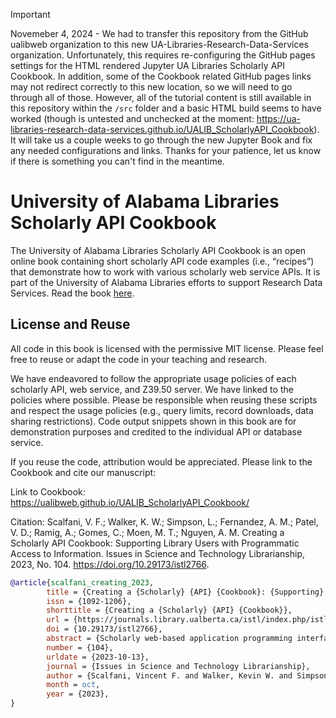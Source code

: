 > [!IMPORTANT]
> Novemeber 4, 2024 - We had to transfer this repository from the GitHub ualibweb organization to this new UA-Libraries-Research-Data-Services organization. Unfortunately, this requires re-configuring the GitHub pages settings for the HTML rendered Jupyter UA Libraries Scholarly API Cookbook. In addition, some of the Cookbook related GitHub pages links may not redirect correctly to this new location, so we will need to go through all of those. However, all of the tutorial content is still available in this repository within the `/src` folder and a basic HTML build seems to have worked (though is untested and unchecked at the moment: https://ua-libraries-research-data-services.github.io/UALIB_ScholarlyAPI_Cookbook). It will take us a couple weeks to go through the new Jupyter Book and fix any needed configurations and links. Thanks for your patience, let us know if there is something you can't find in the meantime.

# University of Alabama Libraries Scholarly API Cookbook

The University of Alabama Libraries Scholarly API Cookbook is an open online book containing short scholarly API code examples (i.e., “recipes”) that demonstrate how to work with various scholarly web service APIs. It is part of the University of Alabama Libraries efforts to support Research Data Services. Read the book [here](https://ualibweb.github.io/UALIB_ScholarlyAPI_Cookbook/).

## License and Reuse

All code in this book is licensed with the permissive MIT license. Please feel free to reuse or adapt the code in your teaching and research.

We have endeavored to follow the appropriate usage policies of each scholarly API, web service, and Z39.50 server. We have linked to the policies where possible. Please be responsible when reusing these scripts and respect the usage policies (e.g., query limits, record downloads, data sharing restrictions). Code output snippets shown in this book are for demonstration purposes and credited to the individual API or database service.

If you reuse the code, attribution would be appreciated. Please link to the Cookbook and cite our manuscript:

Link to Cookbook: https://ualibweb.github.io/UALIB_ScholarlyAPI_Cookbook/

Citation: Scalfani, V. F.; Walker, K. W.; Simpson, L.; Fernandez, A. M.; Patel, V. D.; Ramig, A.; Gomes, C.; Moen, M. T.; Nguyen, A. M. Creating a Scholarly API Cookbook: Supporting Library Users with Programmatic Access to Information. Issues in Science and Technology Librarianship, 2023, No. 104. https://doi.org/10.29173/istl2766.

```bibtex
@article{scalfani_creating_2023,
        title = {Creating a {Scholarly} {API} {Cookbook}: {Supporting} {Library} {Users} with {Programmatic} {Access} to {Information}},
        issn = {1092-1206},
        shorttitle = {Creating a {Scholarly} {API} {Cookbook}},
        url = {https://journals.library.ualberta.ca/istl/index.php/istl/article/view/2766},
        doi = {10.29173/istl2766},
        abstract = {Scholarly web-based application programming interfaces (APIs) allow users to interact with information and data programmatically. Interacting with information programmatically allows users to create advanced information query workflows and quickly access machine-readable data for downstream computations. With the growing availability of scholarly APIs from open and commercial library databases, supporting access to information via an API has become a key support area for research data services in libraries. This article describes our efforts with supporting API access through the development of an online Scholarly API Cookbook. The Cookbook contains code recipes (i.e., tutorials) for getting started with 10 different scholarly APIs, including for example, Scopus, World Bank, and PubMed. API tutorials are available in Python, Bash, Matlab, and Mathematica. A tutorial for interacting with library catalog data programmatically via Z39.50 is also included, as traditional library catalog metadata is rarely available via an API. In addition to describing the Scholarly API Cookbook content, we discuss our experiences building a student research data services programming team, challenges we encountered, and ideas to improve the Cookbook. The University of Alabama Libraries Scholarly API Cookbook is freely available and hosted on GitHub. All code within the API Cookbook is licensed with the permissive MIT license, and as a result, users are free to reuse and adapt the code in their teaching and research.},
        number = {104},
        urldate = {2023-10-13},
        journal = {Issues in Science and Technology Librarianship},
        author = {Scalfani, Vincent F. and Walker, Kevin W. and Simpson, Lance and Fernandez, Avery M. and Patel, Vishank D. and Ramig, Anastasia and Gomes, Cyrus and Moen, Michael T. and Nguyen, Adam M.},
        month = oct,
        year = {2023},
}
```
